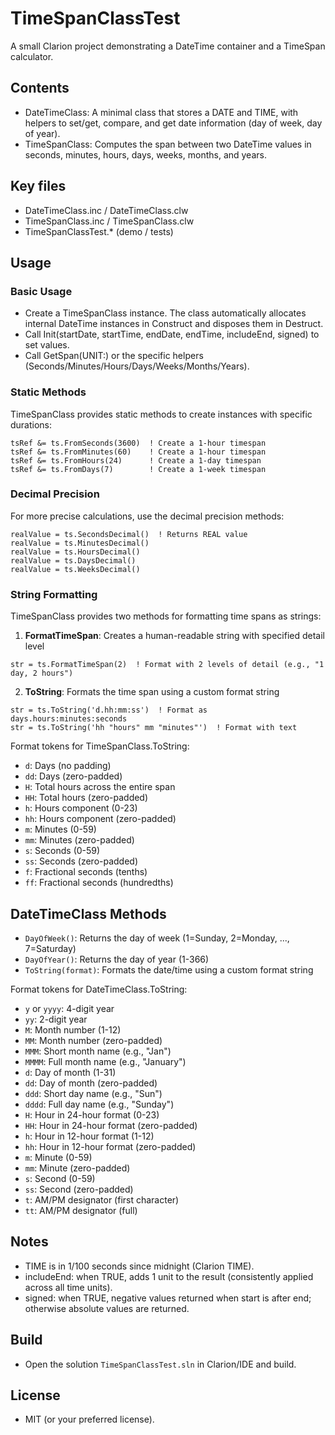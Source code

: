 # TimeSpanClassTest

A small Clarion project demonstrating a DateTime container and a TimeSpan calculator.

## Contents
- DateTimeClass: A minimal class that stores a DATE and TIME, with helpers to set/get, compare, and get date information (day of week, day of year).
- TimeSpanClass: Computes the span between two DateTime values in seconds, minutes, hours, days, weeks, months, and years.

## Key files
- DateTimeClass.inc / DateTimeClass.clw
- TimeSpanClass.inc / TimeSpanClass.clw
- TimeSpanClassTest.* (demo / tests)

## Usage

### Basic Usage
- Create a TimeSpanClass instance. The class automatically allocates internal DateTime instances in Construct and disposes them in Destruct.
- Call Init(startDate, startTime, endDate, endTime, includeEnd, signed) to set values.
- Call GetSpan(UNIT:<Unit>) or the specific helpers (Seconds/Minutes/Hours/Days/Weeks/Months/Years).

### Static Methods
TimeSpanClass provides static methods to create instances with specific durations:
```clarion
tsRef &= ts.FromSeconds(3600)  ! Create a 1-hour timespan
tsRef &= ts.FromMinutes(60)    ! Create a 1-hour timespan
tsRef &= ts.FromHours(24)      ! Create a 1-day timespan
tsRef &= ts.FromDays(7)        ! Create a 1-week timespan
```

### Decimal Precision
For more precise calculations, use the decimal precision methods:
```clarion
realValue = ts.SecondsDecimal()  ! Returns REAL value
realValue = ts.MinutesDecimal()
realValue = ts.HoursDecimal()
realValue = ts.DaysDecimal()
realValue = ts.WeeksDecimal()
```

### String Formatting
TimeSpanClass provides two methods for formatting time spans as strings:

1. **FormatTimeSpan**: Creates a human-readable string with specified detail level
```clarion
str = ts.FormatTimeSpan(2)  ! Format with 2 levels of detail (e.g., "1 day, 2 hours")
```

2. **ToString**: Formats the time span using a custom format string
```clarion
str = ts.ToString('d.hh:mm:ss')  ! Format as days.hours:minutes:seconds
str = ts.ToString('hh "hours" mm "minutes"')  ! Format with text
```

Format tokens for TimeSpanClass.ToString:
- `d`: Days (no padding)
- `dd`: Days (zero-padded)
- `H`: Total hours across the entire span
- `HH`: Total hours (zero-padded)
- `h`: Hours component (0-23)
- `hh`: Hours component (zero-padded)
- `m`: Minutes (0-59)
- `mm`: Minutes (zero-padded)
- `s`: Seconds (0-59)
- `ss`: Seconds (zero-padded)
- `f`: Fractional seconds (tenths)
- `ff`: Fractional seconds (hundredths)

## DateTimeClass Methods
- `DayOfWeek()`: Returns the day of week (1=Sunday, 2=Monday, ..., 7=Saturday)
- `DayOfYear()`: Returns the day of year (1-366)
- `ToString(format)`: Formats the date/time using a custom format string

Format tokens for DateTimeClass.ToString:
- `y` or `yyyy`: 4-digit year
- `yy`: 2-digit year
- `M`: Month number (1-12)
- `MM`: Month number (zero-padded)
- `MMM`: Short month name (e.g., "Jan")
- `MMMM`: Full month name (e.g., "January")
- `d`: Day of month (1-31)
- `dd`: Day of month (zero-padded)
- `ddd`: Short day name (e.g., "Sun")
- `dddd`: Full day name (e.g., "Sunday")
- `H`: Hour in 24-hour format (0-23)
- `HH`: Hour in 24-hour format (zero-padded)
- `h`: Hour in 12-hour format (1-12)
- `hh`: Hour in 12-hour format (zero-padded)
- `m`: Minute (0-59)
- `mm`: Minute (zero-padded)
- `s`: Second (0-59)
- `ss`: Second (zero-padded)
- `t`: AM/PM designator (first character)
- `tt`: AM/PM designator (full)

## Notes
- TIME is in 1/100 seconds since midnight (Clarion TIME).
- includeEnd: when TRUE, adds 1 unit to the result (consistently applied across all time units).
- signed: when TRUE, negative values returned when start is after end; otherwise absolute values are returned.

## Build
- Open the solution `TimeSpanClassTest.sln` in Clarion/IDE and build.

## License
- MIT (or your preferred license).

